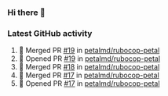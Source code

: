 ### Hi there 👋


### Latest GitHub activity
<!--START_SECTION:activity-->
1. 🎉 Merged PR [#19](https://github.com/petalmd/rubocop-petal/pull/19) in [petalmd/rubocop-petal](https://github.com/petalmd/rubocop-petal)
2. 💪 Opened PR [#19](https://github.com/petalmd/rubocop-petal/pull/19) in [petalmd/rubocop-petal](https://github.com/petalmd/rubocop-petal)
3. 🎉 Merged PR [#18](https://github.com/petalmd/rubocop-petal/pull/18) in [petalmd/rubocop-petal](https://github.com/petalmd/rubocop-petal)
4. 🎉 Merged PR [#17](https://github.com/petalmd/rubocop-petal/pull/17) in [petalmd/rubocop-petal](https://github.com/petalmd/rubocop-petal)
5. 💪 Opened PR [#17](https://github.com/petalmd/rubocop-petal/pull/17) in [petalmd/rubocop-petal](https://github.com/petalmd/rubocop-petal)
<!--END_SECTION:activity-->

<!--
**Bhacaz/bhacaz** is a ✨ _special_ ✨ repository because its `README.md` (this file) appears on your GitHub profile.

Here are some ideas to get you started:

- 🔭 I’m currently working on ...
- 🌱 I’m currently learning ...
- 👯 I’m looking to collaborate on ...
- 🤔 I’m looking for help with ...
- 💬 Ask me about ...
- 📫 How to reach me: ...
- 😄 Pronouns: ...
- ⚡ Fun fact: ...
-->

